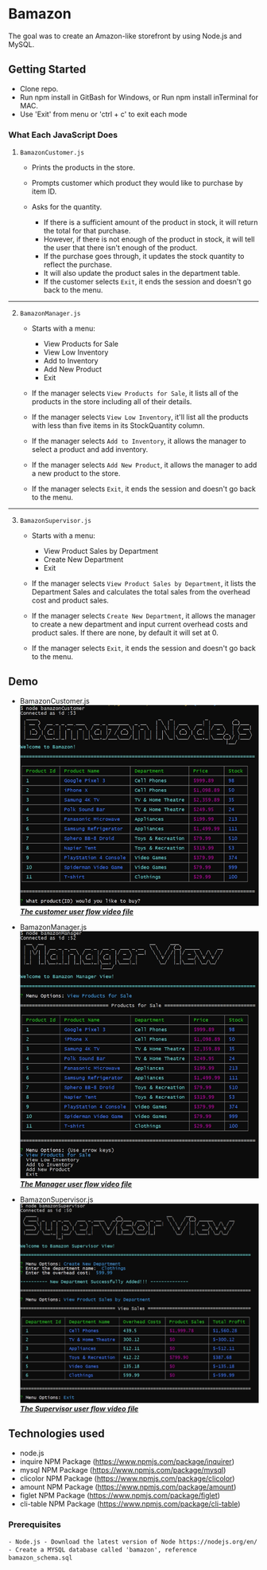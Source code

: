 # Bamazon

The goal was to create an Amazon-like storefront by using Node.js and MySQL.

## Getting Started

- Clone repo.
- Run npm install in GitBash for Windows, or Run npm install inTerminal for MAC.
- Use 'Exit' from menu or 'ctrl + c' to exit each mode

### What Each JavaScript Does

1. `BamazonCustomer.js`

    * Prints the products in the store.

    * Prompts customer which product they would like to purchase by item ID.

    * Asks for the quantity.

      * If there is a sufficient amount of the product in stock, it will return the total for that purchase.
      * However, if there is not enough of the product in stock, it will tell the user that there isn't enough of the product.
      * If the purchase goes through, it updates the stock quantity to reflect the purchase.
      * It will also update the product sales in the department table.
	  * If the customer selects `Exit`, it ends the session and doesn't go back to the menu.

-----------------------

2. `BamazonManager.js`

    * Starts with a menu:
        * View Products for Sale
        * View Low Inventory
        * Add to Inventory
        * Add New Product
        * Exit

    * If the manager selects `View Products for Sale`, it lists all of the products in the store including all of their details.

    * If the manager selects `View Low Inventory`, it'll list all the products with less than five items in its StockQuantity column.

    * If the manager selects `Add to Inventory`, it allows the manager to select a product and add inventory.

    * If the manager selects `Add New Product`, it allows the manager to add a new product to the store.

    * If the manager selects `Exit`, it ends the session and doesn't go back to the menu.

-----------------------

3. `BamazonSupervisor.js`

    * Starts with a menu:
        * View Product Sales by Department
        * Create New Department
        * Exit

    * If the manager selects `View Product Sales by Department`, it lists the Department Sales and calculates the total sales from the overhead cost and product sales.

    * If the manager selects `Create New Department`, it allows the manager to create a new department and input current overhead costs and product sales. If there are none, by default it will set at 0.

    * If the manager selects `Exit`, it ends the session and doesn't go back to the menu.

## Demo 

* BamazonCustomer.js 
![alt text](./assets/images/customer.jpg)
[***The customer user flow video file***](./assets/video/customer.mp4)

* BamazonManager.js 
![alt text](./assets/images/manager.jpg)
[***The Manager user flow video file***](./assets/video/mananger.mp4)

* BamazonSupervisor.js
![alt text](./assets/images/supervisor.jpg)
[***The Supervisor user flow video file***](./assets/video/supervisor.mp4)

## Technologies used
- node.js
- inquire NPM Package (https://www.npmjs.com/package/inquirer)
- mysql NPM Package (https://www.npmjs.com/package/mysql)
- clicolor NPM Package (https://www.npmjs.com/package/clicolor)
- amount NPM Package (https://www.npmjs.com/package/amount)
- figlet NPM Package (https://www.npmjs.com/package/figlet)
- cli-table NPM Package (https://www.npmjs.com/package/cli-table)

### Prerequisites

```
- Node.js - Download the latest version of Node https://nodejs.org/en/
- Create a MYSQL database called 'bamazon', reference bamazon_schema.sql
```



